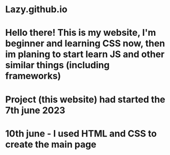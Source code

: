# Lazy.github.io

# Hello there! This is my website, I'm beginner and learning CSS now, then im planing to start learn JS and other similar things (including frameworks)

# Project (this website) had started the 7th june 2023

# 10th june - I used HTML and CSS to create the main page







